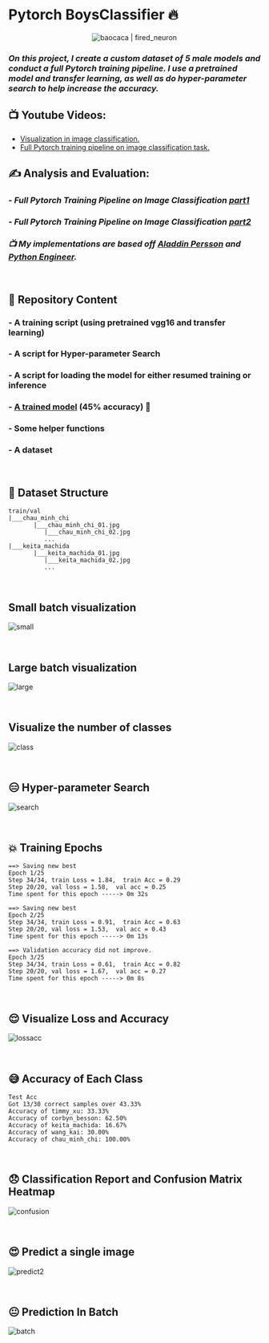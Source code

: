 # Pytorch BoysClassifier 🔥

<div align="center">
  <img alt="baocaca | fired_neuron" src="https://photo-cms-tpo.zadn.vn/Uploaded/2022/uug_onattvnat/2020_12_01/Machida_gif_1__JWXT.gif" />
</div>

### _On this project, I create a custom dataset of 5 male models and conduct a full Pytorch training pipeline. I use a pretrained model and transfer learning, as well as do hyper-parameter search to help increase the accuracy._

## 📺 **Youtube Videos:**

<!-- YOUTUBE:START -->
- [Visualization in image classification.](https://www.youtube.com/watch?v=vzr0pAU0BC0)
- [Full Pytorch training pipeline on image classification task.](https://www.youtube.com/watch?v=tfYR8JMt0xA)
<!-- YOUTUBE:END -->

## **✍️ Analysis and Evaluation:**

### - _Full Pytorch Training Pipeline on Image Classification [part1]_

### - _Full Pytorch Training Pipeline on Image Classification [part2]_

### _📺 My implementations are based off [Aladdin Persson] and [Python Engineer]._

&nbsp;

## **🎲 Repository Content**

### - A training script (using pretrained vgg16 and transfer learning)

### - A script for Hyper-parameter Search

### - A script for loading the model for either resumed training or inference

### - [A trained model] (45% accuracy) 😬

### - Some helper functions

### - A dataset

&nbsp;

## **📰 Dataset Structure**

    train/val
    |___chau_minh_chi
           |___chau_minh_chi_01.jpg
              |___chau_minh_chi_02.jpg
              ...
    |___keita_machida
           |___keita_machida_01.jpg
              |___keita_machida_02.jpg
              ...

&nbsp;

## **Small batch visualization**

![small](images/small.JPG)

&nbsp;

## **Large batch visualization**

![large](images/batch.JPG)

&nbsp;

## **Visualize the number of classes**

![class](images/class.JPG)

&nbsp;

## **😑 Hyper-parameter Search**

![search](images/Search.JPG)

&nbsp;

## **💥 Training Epochs**

    ==> Saving new best
    Epoch 1/25
    Step 34/34, train Loss = 1.84,  train Acc = 0.29
    Step 20/20, val loss = 1.58,  val acc = 0.25
    Time spent for this epoch -----> 0m 32s

    ==> Saving new best
    Epoch 2/25
    Step 34/34, train Loss = 0.91,  train Acc = 0.63
    Step 20/20, val loss = 1.53,  val acc = 0.43
    Time spent for this epoch -----> 0m 13s

    ==> Validation accuracy did not improve.
    Epoch 3/25
    Step 34/34, train Loss = 0.61,  train Acc = 0.82
    Step 20/20, val loss = 1.67,  val acc = 0.27
    Time spent for this epoch -----> 0m 8s

&nbsp;

## **😌 Visualize Loss and Accuracy**

![lossacc](images/newdrawing.JPG)

&nbsp;

## **😅 Accuracy of Each Class**

    Test Acc
    Got 13/30 correct samples over 43.33%
    Accuracy of timmy_xu: 33.33%
    Accuracy of corbyn_besson: 62.50%
    Accuracy of keita_machida: 16.67%
    Accuracy of wang_kai: 30.00%
    Accuracy of chau_minh_chi: 100.00%

&nbsp;

## **😞 Classification Report and Confusion Matrix Heatmap**

![confusion](images/confusion.PNG)

&nbsp;

## **😍 Predict a single image**

![predict2](images/pred2.PNG)

&nbsp;

## **😐 Prediction In Batch**

![batch](images/vismo.JPG)

[part1]: https://blogbybao.wordpress.com/2022/02/13/full-pytorch-training-pipeline-on-image-classification-task/
[part2]: https://blogbybao.wordpress.com/2022/02/14/full-pytorch-training-pipeline-on-image-classification-task-part2/
[aladdin persson]: https://www.youtube.com/playlist?list=PLhhyoLH6IjfxeoooqP9rhU3HJIAVAJ3Vz
[python engineer]: https://www.youtube.com/playlist?list=PLqnslRFeH2UrcDBWF5mfPGpqQDSta6VK4
[a trained model]: https://drive.google.com/file/d/1-liCPmZJwdZ-ymBap13gpLSxwfms5PmP/view?usp=sharing
